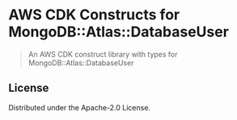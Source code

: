 # AWS CDK Constructs for MongoDB::Atlas::DatabaseUser

> An AWS CDK construct library with types for MongoDB::Atlas::DatabaseUser

## License

Distributed under the Apache-2.0 License.
